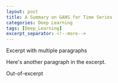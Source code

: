 ```yaml
---
layout: post
title: A Summary on GANS for Time Series
categories: Deep Learning
tags: [Deep_Learning]
excerpt_separator: <!--more-->
---
```

Excerpt with multiple paragraphs

Here's another paragraph in the excerpt.
<!--more-->
Out-of-excerpt
